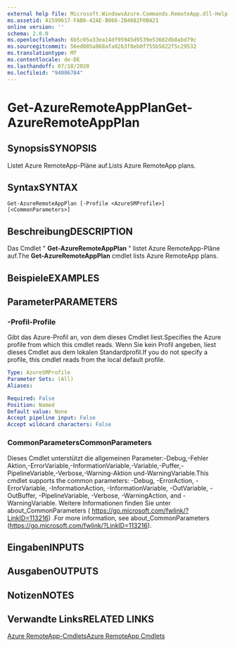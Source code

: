 ```yaml
---
external help file: Microsoft.WindowsAzure.Commands.RemoteApp.dll-Help.xml
ms.assetid: A1599617-FAB8-42AE-B066-2B4682F0BA21
online version: ''
schema: 2.0.0
ms.openlocfilehash: 6b5c05a33ea14df95945d9539e53602db8abd79c
ms.sourcegitcommit: 56ed085a868afa8263f8eb0f755b5822f5c29532
ms.translationtype: MT
ms.contentlocale: de-DE
ms.lasthandoff: 07/18/2020
ms.locfileid: "94006784"
---
```

# <span data-ttu-id="3e409-101">Get-AzureRemoteAppPlan</span><span class="sxs-lookup"><span data-stu-id="3e409-101">Get-AzureRemoteAppPlan</span></span>

## <span data-ttu-id="3e409-102">Synopsis</span><span class="sxs-lookup"><span data-stu-id="3e409-102">SYNOPSIS</span></span>
<span data-ttu-id="3e409-103">Listet Azure RemoteApp-Pläne auf.</span><span class="sxs-lookup"><span data-stu-id="3e409-103">Lists Azure RemoteApp plans.</span></span>

## <span data-ttu-id="3e409-104">Syntax</span><span class="sxs-lookup"><span data-stu-id="3e409-104">SYNTAX</span></span>

```
Get-AzureRemoteAppPlan [-Profile <AzureSMProfile>] [<CommonParameters>]
```

## <span data-ttu-id="3e409-105">Beschreibung</span><span class="sxs-lookup"><span data-stu-id="3e409-105">DESCRIPTION</span></span>
<span data-ttu-id="3e409-106">Das Cmdlet " **Get-AzureRemoteAppPlan** " listet Azure RemoteApp-Pläne auf.</span><span class="sxs-lookup"><span data-stu-id="3e409-106">The **Get-AzureRemoteAppPlan** cmdlet lists Azure RemoteApp plans.</span></span>

## <span data-ttu-id="3e409-107">Beispiele</span><span class="sxs-lookup"><span data-stu-id="3e409-107">EXAMPLES</span></span>

## <span data-ttu-id="3e409-108">Parameter</span><span class="sxs-lookup"><span data-stu-id="3e409-108">PARAMETERS</span></span>

### <span data-ttu-id="3e409-109">-Profil</span><span class="sxs-lookup"><span data-stu-id="3e409-109">-Profile</span></span>
<span data-ttu-id="3e409-110">Gibt das Azure-Profil an, von dem dieses Cmdlet liest.</span><span class="sxs-lookup"><span data-stu-id="3e409-110">Specifies the Azure profile from which this cmdlet reads.</span></span>
<span data-ttu-id="3e409-111">Wenn Sie kein Profil angeben, liest dieses Cmdlet aus dem lokalen Standardprofil.</span><span class="sxs-lookup"><span data-stu-id="3e409-111">If you do not specify a profile, this cmdlet reads from the local default profile.</span></span>

```yaml
Type: AzureSMProfile
Parameter Sets: (All)
Aliases: 

Required: False
Position: Named
Default value: None
Accept pipeline input: False
Accept wildcard characters: False
```

### <span data-ttu-id="3e409-112">CommonParameters</span><span class="sxs-lookup"><span data-stu-id="3e409-112">CommonParameters</span></span>
<span data-ttu-id="3e409-113">Dieses Cmdlet unterstützt die allgemeinen Parameter:-Debug,-Fehler Aktion,-ErrorVariable,-InformationVariable,-Variable,-Puffer,-PipelineVariable,-Verbose,-Warning-Aktion und-WarningVariable.</span><span class="sxs-lookup"><span data-stu-id="3e409-113">This cmdlet supports the common parameters: -Debug, -ErrorAction, -ErrorVariable, -InformationAction, -InformationVariable, -OutVariable, -OutBuffer, -PipelineVariable, -Verbose, -WarningAction, and -WarningVariable.</span></span> <span data-ttu-id="3e409-114">Weitere Informationen finden Sie unter about_CommonParameters ( https://go.microsoft.com/fwlink/?LinkID=113216) .</span><span class="sxs-lookup"><span data-stu-id="3e409-114">For more information, see about_CommonParameters (https://go.microsoft.com/fwlink/?LinkID=113216).</span></span>

## <span data-ttu-id="3e409-115">Eingaben</span><span class="sxs-lookup"><span data-stu-id="3e409-115">INPUTS</span></span>

## <span data-ttu-id="3e409-116">Ausgaben</span><span class="sxs-lookup"><span data-stu-id="3e409-116">OUTPUTS</span></span>

## <span data-ttu-id="3e409-117">Notizen</span><span class="sxs-lookup"><span data-stu-id="3e409-117">NOTES</span></span>

## <span data-ttu-id="3e409-118">Verwandte Links</span><span class="sxs-lookup"><span data-stu-id="3e409-118">RELATED LINKS</span></span>

[<span data-ttu-id="3e409-119">Azure RemoteApp-Cmdlets</span><span class="sxs-lookup"><span data-stu-id="3e409-119">Azure RemoteApp Cmdlets</span></span>](./Azure.RemoteApp.md)


